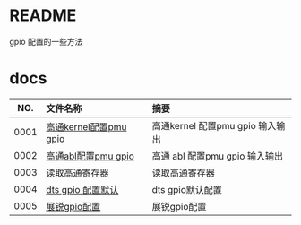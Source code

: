 # README

gpio 配置的一些方法

# docs

NO.|文件名称|摘要
:--:|:--|:--
0001| [高通kernel配置pmu gpio](gpio/0001_pmu_gpio_20230106.md) | 高通kernel 配置pmu gpio 输入输出
0002| [高通abl配置pmu gpio](gpio/0002_pmu_gpio_20230106.md) | 高通 abl 配置pmu gpio 输入输出
0003| [读取高通寄存器](gpio/0003_pmic_register.md) | 读取高通寄存器
0004| [dts gpio 配置默认](gpio/0004_dts_gpio.md) | dts gpio默认配置
0005| [展锐gpio配置](gpio/0005_gpio_output.md) | 展锐gpio配置